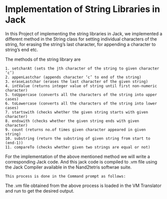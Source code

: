 
# Implementation of String Libraries in Jack

In this Project of implementing the string libraries in Jack, we implemented a different method in the String class for setting individual characters of the string, for erasing the string’s last character, for appending a character to string’s end etc.

 The methods of the string library are  
	
    1. setcharAt (sets the jth character of the string to given character ‘c’)
	2. appenLastchar (appends character ‘c’ to end of the string)
	3. eraseLastchar (erases the last character of the given string)
	4. intValue (returns integer value of string until first non-numeric character)
	5. toUppercase (converts all the characters of the string into upper cases)
	6. toLowercase (converts all the characters of the string into lower cases)
	7. startswith (checks whether the given string starts with given character)
	8. endswith (checks whether the given string ends with given character)
	9. count (returns no.of times given character appeared in given string)
	10. substring (return the substring of given string from start to (end-1))
	11.	compareTo (checks whether given two strings are equal or not)


For the implementation of the above mentioned method we will write a corresponding Jack code.
And this jack code is compiled to .vm file using the Jack Compiler available in the Nand2tetris softwrae suite.



    This process is done in the Command prompt as follows:




 The .vm file obtained from the above process is loaded in the VM Translator and run to get the 
 desired output.











 





